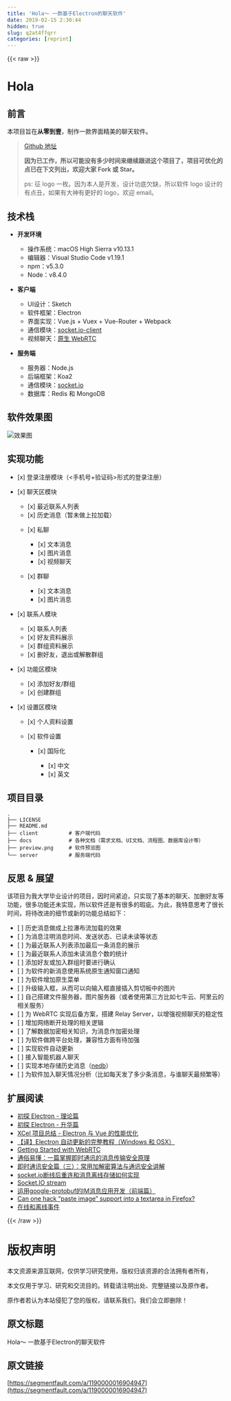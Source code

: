 ```yaml
---
title: 'Hola～ 一款基于Electron的聊天软件' 
date: 2019-02-15 2:30:44
hidden: true
slug: q2at4ffqrr
categories: [reprint]
---
```


{{< raw >}}

                    
<h1 id="articleHeader0">Hola</h1>
<h2 id="articleHeader1">前言</h2>
<p>本项目旨在<strong>从零到壹</strong>，制作一款界面精美的聊天软件。</p>
<blockquote>
<a href="https://github.com/percy507/hola" rel="nofollow noreferrer" target="_blank">Github 地址</a><p><strong>因为已工作，所以可能没有多少时间来继续跟进这个项目了，项目可优化的点已在下文列出，欢迎大家 Fork 或 Star。</strong></p>
<p>ps: 征 logo 一枚。因为本人是开发，设计功底欠缺，所以软件 logo 设计的有点丑，如果有大神有更好的 logo，欢迎 email。</p>
</blockquote>
<h2 id="articleHeader2">技术栈</h2>
<ul>
<li>
<p><strong>开发环境</strong></p>
<ul>
<li>操作系统：macOS High Sierra v10.13.1</li>
<li>编辑器：Visual Studio Code v1.19.1</li>
<li>npm：v5.3.0</li>
<li>Node：v8.4.0</li>
</ul>
</li>
<li>
<p><strong>客户端</strong></p>
<ul>
<li>UI设计：Sketch</li>
<li>软件框架：Electron</li>
<li>界面实现：Vue.js + Vuex + Vue-Router + Webpack</li>
<li>通信模块：<a href="https://github.com/socketio/socket.io-client" rel="nofollow noreferrer" target="_blank">socket.io-client</a>
</li>
<li>视频聊天：<a href="https://www.html5rocks.com/en/tutorials/webrtc/basics/" rel="nofollow noreferrer" target="_blank">原生 WebRTC</a>
</li>
</ul>
</li>
<li>
<p><strong>服务端</strong></p>
<ul>
<li>服务器：Node.js</li>
<li>后端框架：Koa2</li>
<li>通信模块：<a href="https://github.com/socketio/socket.io" rel="nofollow noreferrer" target="_blank">socket.io</a>
</li>
<li>数据库：Redis 和 MongoDB</li>
</ul>
</li>
</ul>
<h2 id="articleHeader3">软件效果图</h2>
<p><span class="img-wrap"><img data-src="/img/remote/1460000016904950?w=3503&amp;h=3770" src="https://static.alili.tech/img/remote/1460000016904950?w=3503&amp;h=3770" alt="效果图" title="效果图" style="cursor: pointer; display: inline;"></span></p>
<h2 id="articleHeader4">实现功能</h2>
<ul>
<li>[x] 登录注册模块（&lt;手机号+验证码&gt;形式的登录注册）</li>
<li>
<p>[x] 聊天区模块</p>
<ul>
<li>[x] 最近联系人列表</li>
<li>[x] 历史消息（暂未做上拉加载）</li>
<li>
<p>[x] 私聊</p>
<ul>
<li>[x] 文本消息</li>
<li>[x] 图片消息</li>
<li>[x] 视频聊天</li>
</ul>
</li>
<li>
<p>[x] 群聊</p>
<ul>
<li>[x] 文本消息</li>
<li>[x] 图片消息</li>
</ul>
</li>
</ul>
</li>
<li>
<p>[x] 联系人模块</p>
<ul>
<li>[x] 联系人列表</li>
<li>[x] 好友资料展示</li>
<li>[x] 群组资料展示</li>
<li>[x] 删好友，退出或解散群组</li>
</ul>
</li>
<li>
<p>[x] 功能区模块</p>
<ul>
<li>[x] 添加好友/群组</li>
<li>[x] 创建群组</li>
</ul>
</li>
<li>
<p>[x] 设置区模块</p>
<ul>
<li>[x] 个人资料设置</li>
<li>
<p>[x] 软件设置</p>
<ul><li>
<p>[x] 国际化</p>
<ul>
<li>[x] 中文</li>
<li>[x] 英文</li>
</ul>
</li></ul>
</li>
</ul>
</li>
</ul>
<h2 id="articleHeader5">项目目录</h2>
<div class="widget-codetool" style="display:none;">
      <div class="widget-codetool--inner">
      <span class="selectCode code-tool" data-toggle="tooltip" data-placement="top" title="" data-original-title="全选"></span>
      <span type="button" class="copyCode code-tool" data-toggle="tooltip" data-placement="top" data-clipboard-text=".
├── LICENSE         
├── README.md
├── client          # 客户端代码
├── docs            # 各种文档（需求文档、UI文档、流程图、数据库设计等）
├── preview.png     # 软件预览图
└── server          # 服务端代码" title="" data-original-title="复制"></span>
      <span type="button" class="saveToNote code-tool" data-toggle="tooltip" data-placement="top" title="" data-original-title="放进笔记"></span>
      </div>
      </div><pre class="bash hljs"><code class="bash">.
├── LICENSE         
├── README.md
├── client          <span class="hljs-comment"># 客户端代码</span>
├── docs            <span class="hljs-comment"># 各种文档（需求文档、UI文档、流程图、数据库设计等）</span>
├── preview.png     <span class="hljs-comment"># 软件预览图</span>
└── server          <span class="hljs-comment"># 服务端代码</span></code></pre>
<h2 id="articleHeader6">反思 &amp; 展望</h2>
<p>该项目为我大学毕业设计的项目，因时间紧迫，只实现了基本的聊天、加删好友等功能，很多功能还未实现，所以软件还是有很多的瑕疵。为此，我特意思考了很长时间，将待改进的细节或新的功能总结如下：</p>
<ul>
<li>[ ] 历史消息做成上拉瀑布流加载的效果</li>
<li>[ ] 为消息注明消息时间、发送状态、已读未读等状态</li>
<li>[ ] 为最近联系人列表添加最后一条消息的展示</li>
<li>[ ] 为最近联系人添加未读消息个数的统计</li>
<li>[ ] 添加好友或加入群组时要进行确认</li>
<li>[ ] 为软件的新消息使用系统原生通知窗口通知</li>
<li>[ ] 为软件增加原生菜单</li>
<li>[ ] 升级输入框，从而可以向输入框直接插入剪切板中的图片</li>
<li>[ ] 自己搭建文件服务器，图片服务器（或者使用第三方比如七牛云、阿里云的相关服务）</li>
<li>[ ] 为 WebRTC 实现后备方案，搭建 Relay Server，以增强视频聊天的稳定性</li>
<li>[ ] 增加网络断开处理的相关逻辑</li>
<li>[ ] 了解数据加密相关知识，为消息作加密处理</li>
<li>[ ] 为软件做跨平台处理，兼容性方面有待加强</li>
<li>[ ] 实现软件自动更新</li>
<li>[ ] 接入智能机器人聊天</li>
<li>[ ] 实现本地存储历史消息（<a href="https://github.com/louischatriot/nedb" rel="nofollow noreferrer" target="_blank">nedb</a>）</li>
<li>[ ] 为软件加入聊天情况分析（比如每天发了多少条消息，与谁聊天最频繁等）</li>
</ul>
<h2 id="articleHeader7">扩展阅读</h2>
<ul>
<li><a href="http://jartto.wang/2018/01/03/first-exploration-electron/" rel="nofollow noreferrer" target="_blank">初探 Electron - 理论篇</a></li>
<li><a href="http://jartto.wang/2018/01/04/first-exploration-electron-2/" rel="nofollow noreferrer" target="_blank">初探 Electron - 升华篇</a></li>
<li><a href="https://segmentfault.com/a/1190000007665162">XCel 项目总结 - Electron 与 Vue 的性能优化</a></li>
<li><a href="https://segmentfault.com/a/1190000007616641" target="_blank">【译】Electron 自动更新的完整教程（Windows 和 OSX）</a></li>
<li><a href="https://www.html5rocks.com/en/tutorials/webrtc/basics/" rel="nofollow noreferrer" target="_blank">Getting Started with WebRTC</a></li>
<li><a href="http://www.52im.net/thread-970-1-1.html" rel="nofollow noreferrer" target="_blank">通俗易懂：一篇掌握即时通讯的消息传输安全原理</a></li>
<li><a href="http://www.52im.net/thread-219-1-1.html" rel="nofollow noreferrer" target="_blank">即时通讯安全篇（三）：常用加解密算法与通讯安全讲解</a></li>
<li><a href="https://cnodejs.org/topic/57f0fe5ace6d47326a822dc0" rel="nofollow noreferrer" target="_blank">socket.io断线后重连和消息离线存储如何实现</a></li>
<li><a href="https://www.npmjs.com/package/socket.io-stream" rel="nofollow noreferrer" target="_blank">Socket.IO stream</a></li>
<li><a href="http://www.cnblogs.com/1wen/p/6509253.html" rel="nofollow noreferrer" target="_blank">运用google-protobuf的IM消息应用开发（前端篇）</a></li>
<li><a href="https://stackoverflow.com/questions/14151018/can-one-hack-paste-image-support-into-a-textarea-in-firefox" rel="nofollow noreferrer" target="_blank">Can one hack “paste image” support into a textarea in Firefox?</a></li>
<li><a href="https://developer.mozilla.org/zh-CN/docs/Web/API/NavigatorOnLine/Online_and_offline_events" rel="nofollow noreferrer" target="_blank">在线和离线事件</a></li>
</ul>

                
{{< /raw >}}

# 版权声明
本文资源来源互联网，仅供学习研究使用，版权归该资源的合法拥有者所有，

本文仅用于学习、研究和交流目的。转载请注明出处、完整链接以及原作者。

原作者若认为本站侵犯了您的版权，请联系我们，我们会立即删除！

## 原文标题
Hola～ 一款基于Electron的聊天软件

## 原文链接
[https://segmentfault.com/a/1190000016904947](https://segmentfault.com/a/1190000016904947)

